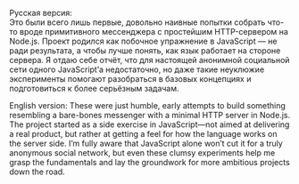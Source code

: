 Русская версия:  
Это были всего лишь первые, довольно наивные попытки собрать что-то вроде примитивного мессенджера с простейшим HTTP-сервером на Node.js. 
Проект родился как побочное упражнение в JavaScript — не ради результата, а чтобы лучше понять, как язык работает на стороне сервера. 
Я отдаю себе отчёт, что для настоящей анонимной социальной сети одного JavaScript’а недостаточно, но даже такие неуклюжие эксперименты помогают разобраться в базовых концепциях и подготовиться к более серьёзным задачам.

English version:
These were just humble, early attempts to build something resembling a bare-bones messenger with a minimal HTTP server in Node.js. 
The project started as a side exercise in JavaScript—not aimed at delivering a real product, but rather at getting a feel for how the language works on the server side. 
I’m fully aware that JavaScript alone won’t cut it for a truly anonymous social network, but even these clumsy experiments help me grasp the fundamentals and lay the groundwork for more ambitious projects down the road.
